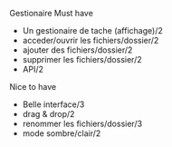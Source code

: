 Gestionaire
Must have
  - Un gestionaire de tache (affichage)/2
  - acceder/ouvrir les fichiers/dossier/2
  - ajouter des fichiers/dossier/2
  - supprimer les fichiers/dossier/2
  - API/2

Nice to have
  - Belle interface/3
  - drag & drop/2
  - renommer les fichiers/dossier/3
  - mode sombre/clair/2
  

